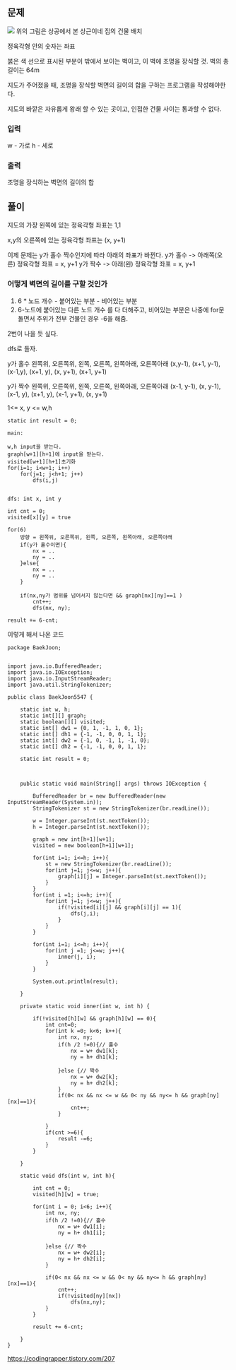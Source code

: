 ## 문제
![](https://i.imgur.com/cAMYXrJ.png)
위의 그림은 상공에서 본 상근이네 집의 건물 배치

정육각형 안의 숫자는 좌표

붉은 색 선으로 표시된 부분이 밖에서 보이는 벽이고, 이 벽에 조명을 장식할 것.
벽의 총 길이는 64m

지도가 주어졌을 때, 조명을 장식할 벽면의 길이의 합을 구하는 프로그램을 작성해야한다.

지도의 바깥은 자유롭게 왕래 할 수 있는 곳이고, 인접한 건물 사이는 통과할 수 없다.

### 입력
w - 가로
h - 세로

### 출력
조명을 장식하는 벽면의 길이의 합

## 풀이

지도의 가장 왼쪽에 있는 정육각형 좌표는 1,1

x,y의 오른쪽에 있는 정육각형 좌표는 (x, y+1)

이제 문제는 y가 홀수 짝수인지에 따라 아래의 좌표가 바뀐다.
y가 홀수 -> 아래쪽(오른) 정육각형 좌표 = x, y+1
y가 짝수 -> 아래(왼) 정육각형 좌표 = x, y+1

### 어떻게 벽면의 길이를 구할 것인가

1. 6 \* 노드 개수 - 붙어있는 부분 - 비어있는 부분
2. 6-노드에 붙어있는 다른 노드 개수 를 다 더해주고, 비어있는 부분은 나중에 for문 돌면서 주위가 전부 건물인 경우 -6을 해줌.

2번이 나을 듯 싶다.

dfs로 돌자.

y가 홀수
왼쪽위, 오른쪽위, 왼쪽, 오른쪽, 왼쪽아래, 오른쪽아래
(x,y-1), (x+1, y-1), (x-1,y), (x+1, y), (x, y+1), (x+1, y+1)

y가 짝수
왼쪽위, 오른쪽위, 왼쪽, 오른쪽, 왼쪽아래, 오른쪽아래
(x-1, y-1), (x, y-1), (x-1, y), (x+1, y), (x-1, y+1), (x, y+1)

1<= x, y <= w,h


```
static int result = 0;

main:

w,h input을 받는다.
graph[w+1][h+1]에 input을 받는다.
visited[w+1][h+1]초기화
for(i=1; i<w+1; i++)
	for(j=1; j<h+1; j++)
		dfs(i,j)


dfs: int x, int y

int cnt = 0;
visited[x][y] = true

for(6)
	방향 = 왼쪽위, 오른쪽위, 왼쪽, 오른쪽, 왼쪽아래, 오른쪽아래
	if(y가 홀수이면){
		nx = ..
		ny = ..
	}else{
		nx = ..
		ny = ..
	}
	
	if(nx,ny가 범위를 넘어서지 않는다면 && graph[nx][ny]==1 )
		cnt++;
		dfs(nx, ny);

result += 6-cnt;

```

이렇게 해서 나온 코드

```
package BaekJoon;  
  
  
import java.io.BufferedReader;  
import java.io.IOException;  
import java.io.InputStreamReader;  
import java.util.StringTokenizer;  
  
public class BaekJoon5547 {  
  
    static int w, h;  
    static int[][] graph;  
    static boolean[][] visited;  
    static int[] dw1 = {0, 1, -1, 1, 0, 1};  
    static int[] dh1 = {-1, -1, 0, 0, 1, 1};  
    static int[] dw2 = {-1, 0, -1, 1, -1, 0};  
    static int[] dh2 = {-1, -1, 0, 0, 1, 1};  
  
    static int result = 0;  
  
  
  
    public static void main(String[] args) throws IOException {  
  
        BufferedReader br = new BufferedReader(new InputStreamReader(System.in));  
        StringTokenizer st = new StringTokenizer(br.readLine());  
  
        w = Integer.parseInt(st.nextToken());  
        h = Integer.parseInt(st.nextToken());  
  
        graph = new int[h+1][w+1];  
        visited = new boolean[h+1][w+1];  
  
        for(int i=1; i<=h; i++){  
            st = new StringTokenizer(br.readLine());  
            for(int j=1; j<=w; j++){  
                graph[i][j] = Integer.parseInt(st.nextToken());  
            }  
        }  
        for(int i =1; i<=h; i++){  
            for(int j=1; j<=w; j++){  
                if(!visited[i][j] && graph[i][j] == 1){  
                    dfs(j,i);  
                }  
            }  
        }  
  
        for(int i=1; i<=h; i++){  
            for(int j =1; j<=w; j++){  
                inner(j, i);  
            }  
        }  
  
        System.out.println(result);  
  
    }  
  
    private static void inner(int w, int h) {  
  
        if(!visited[h][w] && graph[h][w] == 0){  
            int cnt=0;  
            for(int k =0; k<6; k++){  
                int nx, ny;  
                if(h /2 !=0){// 홀수  
                    nx = w+ dw1[k];  
                    ny = h+ dh1[k];  
  
                }else {// 짝수  
                    nx = w+ dw2[k];  
                    ny = h+ dh2[k];  
                }  
                if(0< nx && nx <= w && 0< ny && ny<= h && graph[ny][nx]==1){  
                    cnt++;  
                }  
  
            }  
            if(cnt >=6){  
                result -=6;  
            }  
        }  
  
    }  
  
    static void dfs(int w, int h){  
  
        int cnt = 0;  
        visited[h][w] = true;  
  
        for(int i = 0; i<6; i++){  
            int nx, ny;  
            if(h /2 !=0){// 홀수  
                nx = w+ dw1[i];  
                ny = h+ dh1[i];  
  
            }else {// 짝수  
                nx = w+ dw2[i];  
                ny = h+ dh2[i];  
            }  
  
            if(0< nx && nx <= w && 0< ny && ny<= h && graph[ny][nx]==1){  
                cnt++;  
                if(!visited[ny][nx])  
                    dfs(nx,ny);  
            }  
        }  
  
        result += 6-cnt;  
  
    }  
}
```

https://codingrapper.tistory.com/207
